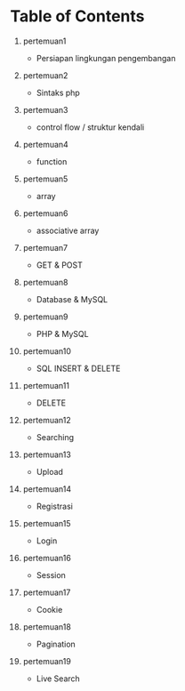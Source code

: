 # Table of Contents

1. pertemuan1

   - Persiapan lingkungan pengembangan

2. pertemuan2

   - Sintaks php

3. pertemuan3

   - control flow / struktur kendali

4. pertemuan4

   - function

5. pertemuan5

   - array

6. pertemuan6

   - associative array

7. pertemuan7

   - GET & POST

8. pertemuan8

   - Database & MySQL

9. pertemuan9

   - PHP & MySQL

10. pertemuan10

    - SQL INSERT & DELETE

11. pertemuan11

    - DELETE

12. pertemuan12

    - Searching

13. pertemuan13

    - Upload

14. pertemuan14

    - Registrasi

15. pertemuan15

    - Login

16. pertemuan16

    - Session

17. pertemuan17

    - Cookie

18. pertemuan18

    - Pagination

19. pertemuan19

    - Live Search
